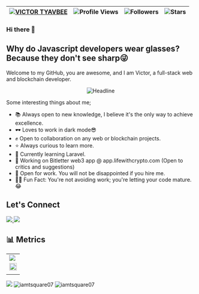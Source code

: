 | [![VICTOR TYAVBEE](https://img.shields.io/badge/VICTOR-TYAVBEE-<COLOR>.svg)](https://shields.io/) | ![Profile Views](https://komarev.com/ghpvc/?username=iamtsquare07&color=green) | ![Followers](https://img.shields.io/github/followers/iamtsquare07) | ![Stars](https://img.shields.io/github/stars/iamtsquare07?label=Profile%20Stars&logo=Profile%20stars&logoColor=g) |
--| --| --| --|


### Hi there 👋
## Why do Javascript developers wear glasses? Because they don't see sharp😜
<!--
**Iamtsquare07/iamtsquare07** is a ✨ _special_ ✨ repository because its `README.md` (this file) appears on your GitHub profile.

Here are some ideas to get you started:

- 🔭 I’m currently working on ...
- 🌱 I’m currently learning ...
- 👯 I’m looking to collaborate on ...
- 🤔 I’m looking for help with ...
- 💬 Ask me about ...
- 📫 How to reach me: ...
- 😄 Pronouns: ...
- ⚡ Fun fact: ...
-->

Welcome to my GitHub, you are awesome, and I am Victor, a full-stack web and blockchain developer.

<div align=center> 
         <img src="https://readme-typing-svg.herokuapp.com?color=%2336BCF7&size=23&center=true&vCenter=true&width=600&height=50&lines=+;Thanks+for+checking+on+me+today;Remember,+no+matter+how+bad+your+day+is+going;It+could+be+worst+😜;Is+time+to+cheer+up;Never+underestimate+your+potential;You+are+truly+awesome!+Keep+that+in+mind;We+can+know+each+other+better;if+you+connect+with+me+on+twitter;" alt="Headline" /> 
     </div> 

Some interesting things about me;
- 📚 Always open to new knowledge, I believe it's the only way to achieve excellence.
- 🕶️ Loves to work in dark mode😎
- ✊ Open to collaboration on any web or blockchain projects.
- ⭐ Always curious to learn more.
- 🌱 Currently learning Laravel.
- 🔭 Working on Bitletter web3 app @ app.lifewithcrypto.com (Open to critics and suggestions) 
- 🫠 Open for work. You will not be disappointed if you hire me.
- 🙌🏾 Fun Fact: You're not avoiding work; you're letting your code mature.😂

## Let's Connect
<p align="left">
<a href="https://twitter.com/Iamtsquare07">
<img src="https://img.shields.io/badge/Twitter-1DA1F2.svg?style=for-the-badge&logo=Twitter&logoColor=white">
</a>

<a href="https://www.linkedin.com/in/victor-tyavbee/">
<img src="https://img.shields.io/badge/LinkedIn-0A66C2.svg?style=for-the-badge&logo=LinkedIn&logoColor=white">
</a>
</p>

## 📊 Metrics
<table>
	<tr>
		<td colspan = "2"><a href = "https://iamtsquare07.com"><img src="https://github-readme-activity-graph.vercel.app/graph?username=iamtsquare07&bg_color=2e3440&hide_border=true&point=false&line=88c0d0&radius=8&area=true&area_color=88c0d0&title_color=ffffff&color=ffffff"></a></td>
	</tr>
	<tr>
		<td colspan = "2"><a href="https://iamtsquare07.com"><img width=100% src="https://github-profile-trophy.vercel.app/?username=iamtsquare07&hide_border=true&count_private=true&column=-1&theme=nord&no-frame=true"></a></td>
	</tr>
	<tr>
		<td</td>
		<td></td>
	</tr>
	</table>
<p>
<a href="https://iamtsquare07.com"><img src="https://github-readme-stats.vercel.app/api?username=iamtsquare07&hide_border=true&include_all_commits=true&count_private=true&show_icons=true&line_height=30&theme=nord"></a>

<img src="https://github-readme-stats.vercel.app/api/top-langs?username=iamtsquare07&line_height=40&show_icons=true&locale=en&layout=compact&theme=nord&hide_border=true" alt="iamtsquare07" />

<img src="https://github-readme-streak-stats.herokuapp.com/?user=iamtsquare07&line_height=40&theme=nord&hide_border=true" alt="iamtsquare07" />
</p>


<p>
	<br>
</p>
